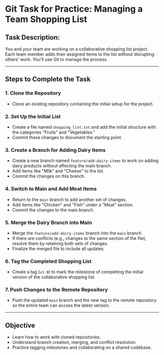 # Git Task for Practice: Managing a Team Shopping List

## Task Description:
You and your team are working on a collaborative shopping list project. Each team member adds their assigned items to the list without disrupting others’ work. You'll use Git to manage the process.

---

## Steps to Complete the Task

### 1. Clone the Repository
- Clone an existing repository containing the initial setup for the project.

### 2. Set Up the Initial List
- Create a file named `shopping_list.txt` and add the initial structure with the categories "Fruits" and "Vegetables."
- Commit these changes to document the starting point.

### 3. Create a Branch for Adding Dairy Items
- Create a new branch named `feature/add-dairy-items` to work on adding dairy products without affecting the main branch.
- Add items like "Milk" and "Cheese" to the list.
- Commit the changes on this branch.

### 4. Switch to Main and Add Meat Items
- Return to the `main` branch to add another set of changes.
- Add items like "Chicken" and "Fish" under a "Meat" section.
- Commit the changes to the main branch.

### 5. Merge the Dairy Branch into Main
- Merge the `feature/add-dairy-items` branch into the `main` branch.
- If there are conflicts (e.g., changes to the same section of the file), resolve them by retaining both sets of changes.
- Finalize the merged file to include all updates.

### 6. Tag the Completed Shopping List
- Create a tag (`v1.0`) to mark the milestone of completing the initial version of the collaborative shopping list.

### 7. Push Changes to the Remote Repository
- Push the updated `main` branch and the new tag to the remote repository so the entire team can access the latest version.

---

## Objective
- Learn how to work with cloned repositories.
- Understand branch creation, merging, and conflict resolution.
- Practice tagging milestones and collaborating on a shared codebase.
